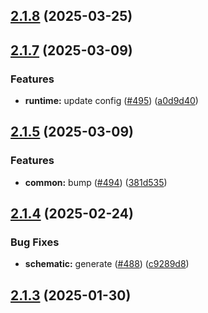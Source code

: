 ## [2.1.8](https://github.com/atls/raijin/compare/@atls/code-runtime@2.1.7...@atls/code-runtime@2.1.8) (2025-03-25)

## [2.1.7](https://github.com/atls/raijin/compare/@atls/code-runtime@2.1.5...@atls/code-runtime@2.1.7) (2025-03-09)

### Features

- **runtime:** update config ([#495](https://github.com/atls/raijin/issues/495)) ([a0d9d40](https://github.com/atls/raijin/commit/a0d9d40b1ddc15e194bbf7ebaa04cc01a50ff750))

## [2.1.5](https://github.com/atls/raijin/compare/@atls/code-runtime@2.1.4...@atls/code-runtime@2.1.5) (2025-03-09)

### Features

- **common:** bump ([#494](https://github.com/atls/raijin/issues/494)) ([381d535](https://github.com/atls/raijin/commit/381d5357c2818e157330933edb9256936d251ca3))

## [2.1.4](https://github.com/atls/raijin/compare/@atls/code-runtime@2.1.3...@atls/code-runtime@2.1.4) (2025-02-24)

### Bug Fixes

- **schematic:** generate ([#488](https://github.com/atls/raijin/issues/488)) ([c9289d8](https://github.com/atls/raijin/commit/c9289d8a675259a30beb2c0fd6103d98ae6189a1))

## [2.1.3](https://github.com/atls/raijin/compare/@atls/code-runtime@2.1.2...@atls/code-runtime@2.1.3) (2025-01-30)
